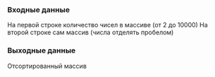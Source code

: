 ### Входные данные
На первой строке количество чисел в массиве (от 2 до 10000)
На второй строке сам массив (числа отделять пробелом)
### Выходные данные
Отсортированный массив